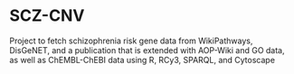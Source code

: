 # SCZ-CNV
Project to fetch schizophrenia risk gene data from WikiPathways, DisGeNET, and a publication that is extended with AOP-Wiki and GO data, as well as ChEMBL-ChEBI data using R, RCy3, SPARQL, and Cytoscape 
